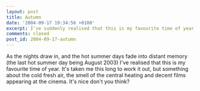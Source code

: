 ```yaml
---
layout: post
title: Autumn
date: '2004-09-17 19:34:56 +0100'
excerpt: I've suddenly realised that this is my favourite time of year.
comments: closed
post_id: 2004-09-17-autumn
---
```

As the nights draw in, and the hot summer days fade into distant memory (the last hot summer day being August 2003) I've realised that this is my favourite time of year. It's taken me this long to work it out, but something about the cold fresh air, the smell of the central heating and decent films appearing at the cinema. It's nice don't you think?